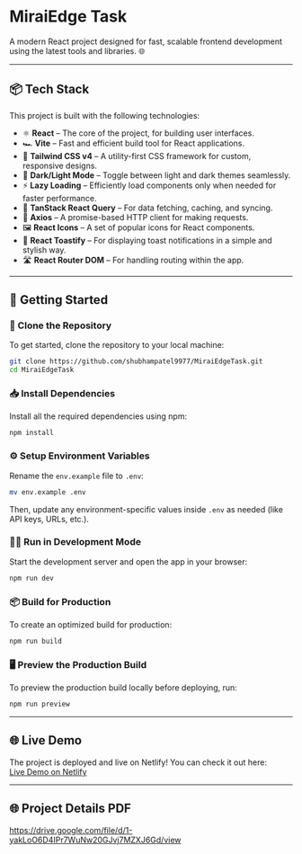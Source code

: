 

# MiraiEdge Task

A modern React project designed for fast, scalable frontend development using the latest tools and libraries. 🌐

---

## 📦 Tech Stack

This project is built with the following technologies:

- ⚛️ **React** – The core of the project, for building user interfaces.
- 🏎️ **Vite** – Fast and efficient build tool for React applications.
- 🎨 **Tailwind CSS v4** – A utility-first CSS framework for custom, responsive designs.
- 🌙 **Dark/Light Mode** – Toggle between light and dark themes seamlessly.
- ⚡ **Lazy Loading** – Efficiently load components only when needed for faster performance.
- 📡 **TanStack React Query** – For data fetching, caching, and syncing.
- 🔗 **Axios** – A promise-based HTTP client for making requests.
- 🖼️ **React Icons** – A set of popular icons for React components.
- 🔔 **React Toastify** – For displaying toast notifications in a simple and stylish way.
- 🛣️ **React Router DOM** – For handling routing within the app.


---

## 🚀 Getting Started

### 📂 Clone the Repository

To get started, clone the repository to your local machine:

```bash
git clone https://github.com/shubhampatel9977/MiraiEdgeTask.git
cd MiraiEdgeTask
```

### 📥 Install Dependencies

Install all the required dependencies using npm:

```bash
npm install
```

### ⚙️ Setup Environment Variables

Rename the `env.example` file to `.env`:

```bash
mv env.example .env
```

Then, update any environment-specific values inside `.env` as needed (like API keys, URLs, etc.).

### 🧑‍💻 Run in Development Mode

Start the development server and open the app in your browser:

```bash
npm run dev
```

### 📦 Build for Production

To create an optimized build for production:

```bash
npm run build
```

### 🖥️ Preview the Production Build

To preview the production build locally before deploying, run:

```bash
npm run preview
```

---

## 🌐 Live Demo

The project is deployed and live on Netlify! You can check it out here:  
[Live Demo on Netlify](https://miraiedgetask.netlify.app/)

---

## 🌐 Project Details PDF

https://drive.google.com/file/d/1-yakLoO6D4IPr7WuNw20GJvj7MZXJ6Gd/view
